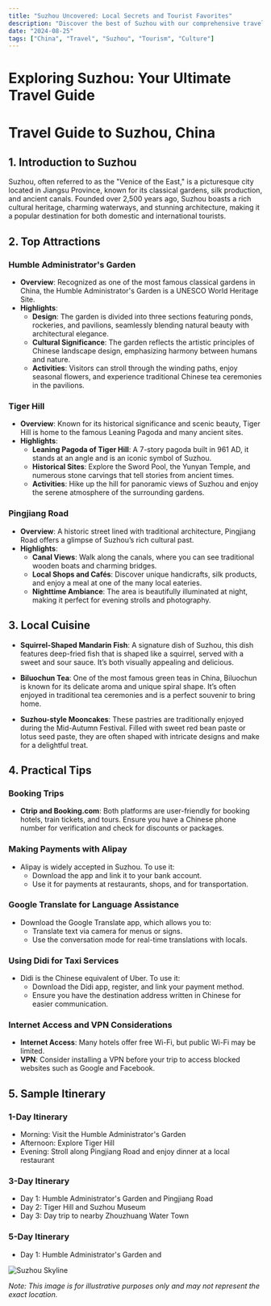 ```yaml
---
title: "Suzhou Uncovered: Local Secrets and Tourist Favorites"
description: "Discover the best of Suzhou with our comprehensive travel guide. Explore top attractions, savor local cuisine, and get insider tips for an unforgettable Chinese adventure."
date: "2024-08-25"
tags: ["China", "Travel", "Suzhou", "Tourism", "Culture"]
---
```


# Exploring Suzhou: Your Ultimate Travel Guide

# Travel Guide to Suzhou, China

## 1. Introduction to Suzhou

Suzhou, often referred to as the "Venice of the East," is a picturesque city located in Jiangsu Province, known for its classical gardens, silk production, and ancient canals. Founded over 2,500 years ago, Suzhou boasts a rich cultural heritage, charming waterways, and stunning architecture, making it a popular destination for both domestic and international tourists.

## 2. Top Attractions

### Humble Administrator's Garden
- **Overview**: Recognized as one of the most famous classical gardens in China, the Humble Administrator's Garden is a UNESCO World Heritage Site.
- **Highlights**:
  - **Design**: The garden is divided into three sections featuring ponds, rockeries, and pavilions, seamlessly blending natural beauty with architectural elegance.
  - **Cultural Significance**: The garden reflects the artistic principles of Chinese landscape design, emphasizing harmony between humans and nature.
  - **Activities**: Visitors can stroll through the winding paths, enjoy seasonal flowers, and experience traditional Chinese tea ceremonies in the pavilions.

### Tiger Hill
- **Overview**: Known for its historical significance and scenic beauty, Tiger Hill is home to the famous Leaning Pagoda and many ancient sites.
- **Highlights**:
  - **Leaning Pagoda of Tiger Hill**: A 7-story pagoda built in 961 AD, it stands at an angle and is an iconic symbol of Suzhou.
  - **Historical Sites**: Explore the Sword Pool, the Yunyan Temple, and numerous stone carvings that tell stories from ancient times.
  - **Activities**: Hike up the hill for panoramic views of Suzhou and enjoy the serene atmosphere of the surrounding gardens.

### Pingjiang Road
- **Overview**: A historic street lined with traditional architecture, Pingjiang Road offers a glimpse of Suzhou’s rich cultural past.
- **Highlights**:
  - **Canal Views**: Walk along the canals, where you can see traditional wooden boats and charming bridges.
  - **Local Shops and Cafés**: Discover unique handicrafts, silk products, and enjoy a meal at one of the many local eateries.
  - **Nighttime Ambiance**: The area is beautifully illuminated at night, making it perfect for evening strolls and photography.

## 3. Local Cuisine

- **Squirrel-Shaped Mandarin Fish**: A signature dish of Suzhou, this dish features deep-fried fish that is shaped like a squirrel, served with a sweet and sour sauce. It’s both visually appealing and delicious.
  
- **Biluochun Tea**: One of the most famous green teas in China, Biluochun is known for its delicate aroma and unique spiral shape. It’s often enjoyed in traditional tea ceremonies and is a perfect souvenir to bring home.

- **Suzhou-style Mooncakes**: These pastries are traditionally enjoyed during the Mid-Autumn Festival. Filled with sweet red bean paste or lotus seed paste, they are often shaped with intricate designs and make for a delightful treat.

## 4. Practical Tips

### Booking Trips
- **Ctrip and Booking.com**: Both platforms are user-friendly for booking hotels, train tickets, and tours. Ensure you have a Chinese phone number for verification and check for discounts or packages.

### Making Payments with Alipay
- Alipay is widely accepted in Suzhou. To use it:
  - Download the app and link it to your bank account.
  - Use it for payments at restaurants, shops, and for transportation. 

### Google Translate for Language Assistance
- Download the Google Translate app, which allows you to:
  - Translate text via camera for menus or signs.
  - Use the conversation mode for real-time translations with locals.

### Using Didi for Taxi Services
- Didi is the Chinese equivalent of Uber. To use it:
  - Download the Didi app, register, and link your payment method.
  - Ensure you have the destination address written in Chinese for easier communication.

### Internet Access and VPN Considerations
- **Internet Access**: Many hotels offer free Wi-Fi, but public Wi-Fi may be limited.
- **VPN**: Consider installing a VPN before your trip to access blocked websites such as Google and Facebook.

## 5. Sample Itinerary

### 1-Day Itinerary
- Morning: Visit the Humble Administrator's Garden
- Afternoon: Explore Tiger Hill
- Evening: Stroll along Pingjiang Road and enjoy dinner at a local restaurant

### 3-Day Itinerary
- Day 1: Humble Administrator's Garden and Pingjiang Road
- Day 2: Tiger Hill and Suzhou Museum
- Day 3: Day trip to nearby Zhouzhuang Water Town

### 5-Day Itinerary
- Day 1: Humble Administrator's Garden and

<img src="https://source.unsplash.com/1600x900/?Suzhou,cityscape" alt="Suzhou Skyline" loading="lazy">

*Note: This image is for illustrative purposes only and may not represent the exact location.*

